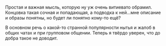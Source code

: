 Простая и важная мысль, которую ну уж очень витиевато обрамил. Концовка такая сочная и попадающая, а подводка к ней...мне описание и образы понятны, но будет ли понятно кому-то ещё?

В основном речь о какой-то странной популярности нытья и жалоб в общих чатах и при групповом общении. Теперь я твёрдо уверен, что до добра такое не доводит.
